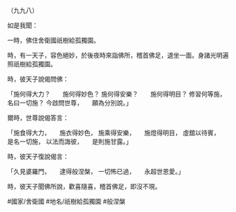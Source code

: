 （九九八）

如是我聞：

一時，佛住舍衛國祇樹給孤獨園。

時，有一天子，容色絕妙，於後夜時來詣佛所，稽首佛足，退坐一面。身諸光明遍照祇樹給孤獨園。

時，彼天子說偈問佛：

「施何得大力？　　施何得妙色？
施何得安樂？　　施何得明目？
修習何等施，　　名曰一切施？
今啟問世尊，　　願為分別說。」

爾時，世尊說偈答言：

「施食得大力，　　施衣得妙色，
施乘得安樂，　　施燈得明目，
虛舘以待賓，　　是名一切施，
以法而誨彼，　　是則施甘露。」

時，彼天子復說偈言：

「久見婆羅門，　　逮得般涅槃，
一切怖已過，　　永超世恩愛。」

時，彼天子聞佛所說，歡喜隨喜，稽首佛足，即沒不現。

#國家/舍衛國
#地名/祇樹給孤獨園
#般涅槃
